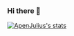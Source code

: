 ### Hi there 👋

[![ApenJulius's stats](https://github-readme-stats-apenjulius-projects.vercel.app/api?username=ApenJulois)](https://github.com/anuraghazra/github-readme-stats)

